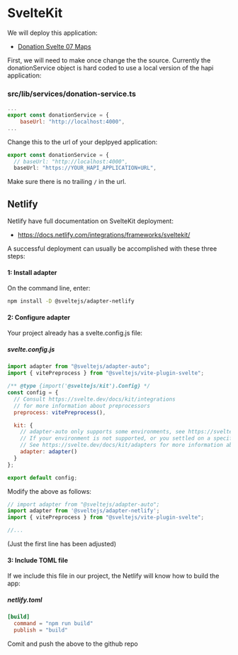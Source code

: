# SvelteKit

We will deploy this application:

- [Donation Svelte 07 Maps](https://github.com/wit-hdip-comp-sci-2024/donation-svelte-07-maps)

First, we will need to make once change the the source. Currently the donationService object is hard coded to use a local version of the hapi application:

### src/lib/services/donation-service.ts

~~~javascript
...
export const donationService = {
	baseUrl: "http://localhost:4000",
...  
~~~

Change this to the url of your deplpyed application:

~~~typescript
export const donationService = {
  // baseUrl: "http://localhost:4000",
  baseUrl: "https://YOUR_HAPI_APPLICATION+URL",
~~~

Make sure there is no trailing `/` in the url.

## Netlify

Netlify have full documentation on SvelteKit deployment:

- <https://docs.netlify.com/integrations/frameworks/sveltekit/>

A successful deployment can usually be accomplished with these three steps:

#### 1: Install adapter

On the command line, enter:

~~~bash
npm install -D @sveltejs/adapter-netlify
~~~

#### 2: Configure adapter

Your project already has a svelte.config.js file:

##### svelte.config.js

~~~javascript
import adapter from "@sveltejs/adapter-auto";
import { vitePreprocess } from "@sveltejs/vite-plugin-svelte";

/** @type {import('@sveltejs/kit').Config} */
const config = {
  // Consult https://svelte.dev/docs/kit/integrations
  // for more information about preprocessors
  preprocess: vitePreprocess(),

  kit: {
    // adapter-auto only supports some environments, see https://svelte.dev/docs/kit/adapter-auto for a list.
    // If your environment is not supported, or you settled on a specific environment, switch out the adapter.
    // See https://svelte.dev/docs/kit/adapters for more information about adapters.
    adapter: adapter()
  }
};

export default config;
~~~

Modify the above as follows:

~~~javascript
// import adapter from "@sveltejs/adapter-auto";
import adapter from '@sveltejs/adapter-netlify';
import { vitePreprocess } from "@sveltejs/vite-plugin-svelte";

//...
~~~

(Just the first line has been adjusted)

#### 3: Include TOML file

If we include this file in our project, the Netlify will know how to build the app:

##### netlify.toml

~~~toml
[build]
  command = "npm run build"
  publish = "build"
~~~

Comit and push the above to the github repo



